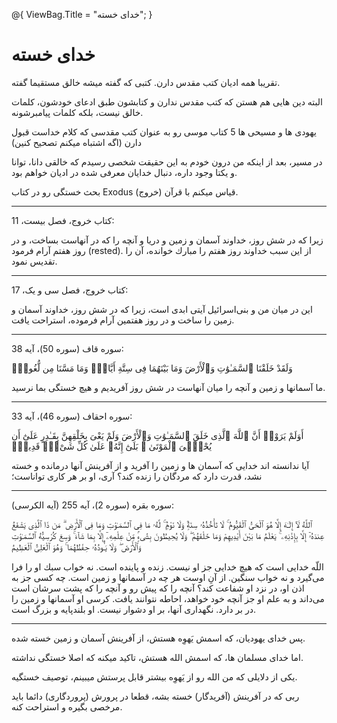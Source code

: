﻿@{
    ViewBag.Title = "خدای خسته";
}

<h1>خدای خسته</h1>

<p>تقریبا همه ادیان کتب مقدس دارن. کتبی که گفته میشه خالق مستقیما گفته.</p>
<p>البته دین هایی هم هستن که کتب مقدس ندارن و کتابشون طبق ادعای خودشون، کلمات خالق نیست، بلکه کلمات پیامبرشونه.</p>
<p>یهودی ها و مسیحی ها 5 کتاب موسی رو به عنوان کتب مقدسی که کلام خداست قبول دارن (اگه اشتباه میکنم تصحیح کنین)</p>
<p>در مسیر، بعد از اینکه من درون خودم به این حقیقت شخصی رسیدم که خالقی دانا، توانا و یکتا وجود داره، دنبال خدایان معرفی شده در ادیان خواهم بود.</p>
<p>بحث خستگی رو در کتاب Exodus (خروج) قیاس میکنم با قرآن.</p>

<hr />

<p>کتاب خروج، فصل بیست، 11:</p>
<p>زیرا كه‌ در شش‌ روز، خداوند آسمان‌ و زمین‌ و دریا و آنچه‌ را كه‌ در آنهاست‌ بساخت‌، و در روز هفتم‌ آرام‌ فرمود (rested). از این‌ سبب‌ خداوند روز هفتم‌ را مبارك‌ خوانده‌، آن‌ را تقدیس‌ نمود.</p>

<hr />

<p>کتاب خروج، فصل سی و یک، 17:</p>
<p>این‌ در میان‌ من‌ و بنی‌اسرائیل‌ آیتی‌ ابدی‌ است‌، زیرا كه‌ در شش‌ روز، خداوند آسمان‌ و زمین‌ را ساخت‌ و در روز هفتمین‌ آرام‌ فرموده‌، استراحت‌ یافت‌.</p>

<hr />

<p>سوره قاف (سوره 50)، آیه 38:</p>
<p>وَلَقَدْ خَلَقْنَا ٱلسَّمَـٰوَٰتِ وَٱلْأَرْضَ وَمَا بَيْنَهُمَا فِى سِتَّةِ أَيَّامٍۢ وَمَا مَسَّنَا مِن لُّغُوبٍۢ</p>
<p>ما آسمانها و زمين و آنچه را ميان آنهاست در شش روز آفريديم و هيچ خستگى بما نرسيد.</p>

<hr />

<p>سوره احقاف (سوره 46)، آیه 33:</p>
<p>أَوَلَمْ يَرَوْا۟ أَنَّ ٱللَّهَ ٱلَّذِى خَلَقَ ٱلسَّمَـٰوَٰتِ وَٱلْأَرْضَ وَلَمْ يَعْىَ بِخَلْقِهِنَّ بِقَـٰدِرٍ عَلَىٰٓ أَن يُحْـِۧىَ ٱلْمَوْتَىٰ ۚ بَلَىٰٓ إِنَّهُۥ عَلَىٰ كُلِّ شَىْءٍۢ قَدِيرٌۭ</p>
<p>آیا ندانسته اند خدایی که آسمان ها و زمین را آفرید و از آفرینش آنها درمانده و خسته نشد، قدرت دارد که مردگان را زنده کند؟ آری، او بر هر کاری تواناست؛</p>

<hr />

<p>سوره بقره (سوره 2)، آیه 255 (آیه الکرسی):</p>
<p>ٱللَّهُ لَآ إِلَـٰهَ إِلَّا هُوَ ٱلْحَىُّ ٱلْقَيُّومُ ۚ لَا تَأْخُذُهُۥ سِنَةٌۭ وَلَا نَوْمٌۭ ۚ لَّهُۥ مَا فِى ٱلسَّمَـٰوَٰتِ وَمَا فِى ٱلْأَرْضِ ۗ مَن ذَا ٱلَّذِى يَشْفَعُ عِندَهُۥٓ إِلَّا بِإِذْنِهِۦ ۚ يَعْلَمُ مَا بَيْنَ أَيْدِيهِمْ وَمَا خَلْفَهُمْ ۖ وَلَا يُحِيطُونَ بِشَىْءٍۢ مِّنْ عِلْمِهِۦٓ إِلَّا بِمَا شَآءَ ۚ وَسِعَ كُرْسِيُّهُ ٱلسَّمَـٰوَٰتِ وَٱلْأَرْضَ ۖ وَلَا يَـُٔودُهُۥ حِفْظُهُمَا ۚ وَهُوَ ٱلْعَلِىُّ ٱلْعَظِيمُ</p>
<p>اللّه خدايى است كه هيچ خدايى جز او نيست. زنده و پاينده است. نه خواب سبك او را فرا مى‌گيرد و نه خواب سنگين. از آنِ اوست هر چه در آسمانها و زمين است. چه كسى جز به اذن او، در نزد او شفاعت كند؟ آنچه را كه پيش رو و آنچه را كه پشت سرشان است مى‌داند و به علم او جز آنچه خود خواهد، احاطه نتوانند يافت. كرسى او آسمانها و زمين را در بر دارد. نگهدارى آنها، بر او دشوار نيست. او بلندپايه و بزرگ است.</p>

<hr />
<p>پس خدای یهودیان، که اسمش یَهوِه هستش، از آفرینش آسمان و زمین خسته شده.</p>
<p>اما خدای مسلمان ها، که اسمش الله هستش، تاکید میکنه که اصلا خستگی نداشته.</p>
<p>یکی از دلایلی که من الله رو از یَهوِه بیشتر قابل پرستش میبینم، توصیف خستگیه.</p>
<p>ربی که در آفرینش (آفریدگار) خسته بشه، قطعا در پرورش (پروردگاری) دائما باید مرخصی بگیره و استراحت کنه.</p>